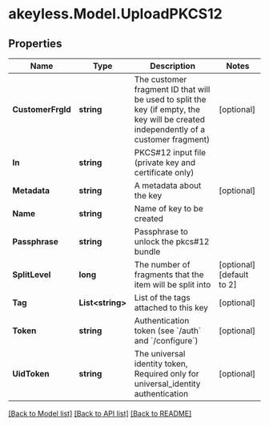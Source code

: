 # akeyless.Model.UploadPKCS12

## Properties

Name | Type | Description | Notes
------------ | ------------- | ------------- | -------------
**CustomerFrgId** | **string** | The customer fragment ID that will be used to split the key (if empty, the key will be created independently of a customer fragment) | [optional] 
**In** | **string** | PKCS#12 input file (private key and certificate only) | 
**Metadata** | **string** | A metadata about the key | [optional] 
**Name** | **string** | Name of key to be created | 
**Passphrase** | **string** | Passphrase to unlock the pkcs#12 bundle | 
**SplitLevel** | **long** | The number of fragments that the item will be split into | [optional] [default to 2]
**Tag** | **List&lt;string&gt;** | List of the tags attached to this key | [optional] 
**Token** | **string** | Authentication token (see &#x60;/auth&#x60; and &#x60;/configure&#x60;) | [optional] 
**UidToken** | **string** | The universal identity token, Required only for universal_identity authentication | [optional] 

[[Back to Model list]](../README.md#documentation-for-models) [[Back to API list]](../README.md#documentation-for-api-endpoints) [[Back to README]](../README.md)

